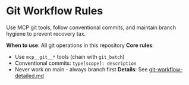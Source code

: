 # Git Workflow Rules

Use MCP git tools, follow conventional commits, and maintain branch hygiene to prevent recovery tax.

**When to use**: All git operations in this repository
**Core rules**: 
- Use `mcp__git__*` tools (chain with `git_batch`)
- Conventional commits: `type[scope]: description`
- Never work on main - always branch first
**Details**: See [git-workflow-detailed.md](/docs/procedures/git-workflow-detailed.md)

<!-- Test: /close-issue with shared template verified on 2025-08-04 -->